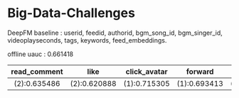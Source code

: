 # Big-Data-Challenges
DeepFM baseline : userid, feedid, authorid, bgm_song_id, bgm_singer_id, videoplayseconds, tags, keywords, feed_embeddings.

offline uauc : 0.661418

| read_comment |     like     | click_avatar |   forward    |   favorite   |   comment    |    follow    |
| :----------: | :----------: | :----------: | :----------: | :----------: | :----------: | :----------: |
| (2):0.635486 | (2):0.620888 | (1):0.715305 | (1):0.693413 | (1):0.722090 | (2):0.620069 | (2):0.727644 |
